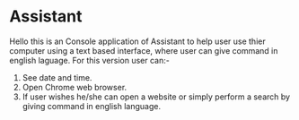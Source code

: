 # Assistant
Hello this is an Console application of Assistant to help user use thier computer using a text based interface, where user can give command in english laguage.
For this version user can:-
1. See date and time.
2. Open Chrome web browser.
3. If user wishes he/she can open a website or simply perform a search by giving command in english language.
